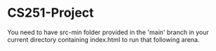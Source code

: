 # CS251-Project

You need to have src-min folder provided in the 'main' branch in your current directory containing index.html to run that following arena.
